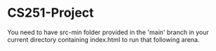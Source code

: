 # CS251-Project

You need to have src-min folder provided in the 'main' branch in your current directory containing index.html to run that following arena.
